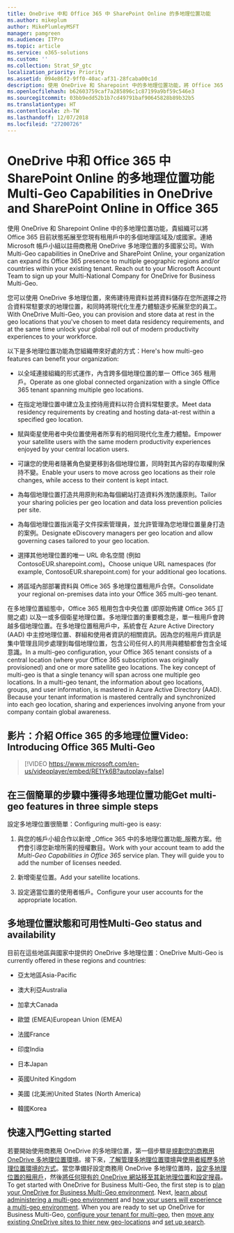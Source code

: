 ```yaml
---
title: OneDrive 中和 Office 365 中 SharePoint Online 的多地理位置功能
ms.author: mikeplum
author: MikePlumleyMSFT
manager: pamgreen
ms.audience: ITPro
ms.topic: article
ms.service: o365-solutions
ms.custom: ''
ms.collection: Strat_SP_gtc
localization_priority: Priority
ms.assetid: 094e86f2-9ff0-40ac-af31-28fcaba00c1d
description: 使用 OneDrive 和 Sharepoint 中的多地理位置功能，將 Office 365 的目前狀態拓展至多個地理區域。
ms.openlocfilehash: b62603759caf7a285896c1c87199a9bf59c546e3
ms.sourcegitcommit: 03bb9edd52b1b7cd49791baf90645828b89b32b5
ms.translationtype: HT
ms.contentlocale: zh-TW
ms.lasthandoff: 12/07/2018
ms.locfileid: "27200726"
---
```

# <a name="multi-geo-capabilities-in-onedrive-and-sharepoint-online-in-office-365"></a><span data-ttu-id="faee7-103">OneDrive 中和 Office 365 中 SharePoint Online 的多地理位置功能</span><span class="sxs-lookup"><span data-stu-id="faee7-103">Multi-Geo Capabilities in OneDrive and SharePoint Online in Office 365</span></span>

<span data-ttu-id="faee7-p101">使用 OneDrive 和 Sharepoint Online 中的多地理位置功能，貴組織可以將 Office 365 目前狀態拓展至您現有租用戶中的多個地理區域及/或國家。連絡 Microsoft 帳戶小組以註冊商務用 OneDrive 多地理位置的多國家公司。</span><span class="sxs-lookup"><span data-stu-id="faee7-p101">With Multi-Geo capabilities in OneDrive and SharePoint Online, your organization can expand its Office 365 presence to multiple geographic regions and/or countries within your existing tenant. Reach out to your Microsoft Account Team to sign up your Multi-National Company for OneDrive for Business Multi-Geo.</span></span>
  
<span data-ttu-id="faee7-106">您可以使用 OneDrive 多地理位置，來佈建待用資料並將資料儲存在您所選擇之符合資料常駐要求的地理位置，和同時將現代化生產力體驗逐步拓展至您的員工。</span><span class="sxs-lookup"><span data-stu-id="faee7-106">With OneDrive Multi-Geo, you can provision and store data at rest in the geo locations that you've chosen to meet data residency requirements, and at the same time unlock your global roll out of modern productivity experiences to your workforce.</span></span>
  
<span data-ttu-id="faee7-107">以下是多地理位置功能為您組織帶來好處的方式：</span><span class="sxs-lookup"><span data-stu-id="faee7-107">Here's how multi-geo features can benefit your organization:</span></span>
  
- <span data-ttu-id="faee7-108">以全域連接組織的形式運作，內含跨多個地理位置的單一 Office 365 租用戶。</span><span class="sxs-lookup"><span data-stu-id="faee7-108">Operate as one global connected organization with a single Office 365 tenant spanning multiple geo locations.</span></span>
    
- <span data-ttu-id="faee7-109">在指定地理位置中建立及主控待用資料以符合資料常駐要求。</span><span class="sxs-lookup"><span data-stu-id="faee7-109">Meet data residency requirements by creating and hosting data-at-rest within a specified geo location.</span></span>
    
- <span data-ttu-id="faee7-110">賦與衛星使用者中央位置使用者所享有的相同現代化生產力體驗。</span><span class="sxs-lookup"><span data-stu-id="faee7-110">Empower your satellite users with the same modern productivity experiences enjoyed by your central location users.</span></span>
    
- <span data-ttu-id="faee7-111">可讓您的使用者隨著角色變更移到各個地理位置，同時對其內容的存取權則保持不變。</span><span class="sxs-lookup"><span data-stu-id="faee7-111">Enable your users to move across geo locations as their role changes, while access to their content is kept intact.</span></span>
    
- <span data-ttu-id="faee7-112">為每個地理位置打造共用原則和為每個網站打造資料外洩防護原則。</span><span class="sxs-lookup"><span data-stu-id="faee7-112">Tailor your sharing policies per geo location and data loss prevention policies per site.</span></span>
    
- <span data-ttu-id="faee7-113">為每個地理位置指派電子文件探索管理員，並允許管理為您地理位置量身打造的案例。</span><span class="sxs-lookup"><span data-stu-id="faee7-113">Designate eDiscovery managers per geo location and allow governing cases tailored to your geo location.</span></span>
    
- <span data-ttu-id="faee7-114">選擇其他地理位置的唯一 URL 命名空間 (例如 ContosoEUR.sharepoint.com)。</span><span class="sxs-lookup"><span data-stu-id="faee7-114">Choose unique URL namespaces (for example, ContosoEUR.sharepoint.com) for your additional geo locations.</span></span>
    
- <span data-ttu-id="faee7-115">將區域內部部署資料與 Office 365 多地理位置租用戶合併。</span><span class="sxs-lookup"><span data-stu-id="faee7-115">Consolidate your regional on-premises data into your Office 365 multi-geo tenant.</span></span>
    
<span data-ttu-id="faee7-p102">在多地理位置組態中，Office 365 租用包含中央位置 (即原始佈建 Office 365 訂閱之處) 以及一或多個衛星地理位置。多地理位置的重要概念是，單一租用戶會跨越多個地理位置。在多地理位置租用戶中，系統會在 Azure Active Directory (AAD) 中主控地理位置、群組和使用者資訊的相關資訊。因為您的租用戶資訊是集中管理且同步處理到每個地理位置，包含公司任何人的共用與體驗都會包含全域意識。</span><span class="sxs-lookup"><span data-stu-id="faee7-p102">In a multi-geo configuration, your Office 365 tenant consists of a central location (where your Office 365 subscription was originally provisioned) and one or more satellite geo locations. The key concept of multi-geo is that a single tenancy will span across one multiple geo locations. In a multi-geo tenant, the information about geo locations, groups, and user information, is mastered in Azure Active Directory (AAD). Because your tenant information is mastered centrally and synchronized into each geo location, sharing and experiences involving anyone from your company contain global awareness.</span></span>

## <a name="video-introducing-office-365-multi-geo"></a><span data-ttu-id="faee7-120">影片：介紹 Office 365 的多地理位置</span><span class="sxs-lookup"><span data-stu-id="faee7-120">Video: Introducing Office 365 Multi-Geo</span></span>

> [!VIDEO https://www.microsoft.com/en-us/videoplayer/embed/RE1Yk6B?autoplay=false]
  
## <a name="get-multi-geo-features-in-three-simple-steps"></a><span data-ttu-id="faee7-121">在三個簡單的步驟中獲得多地理位置功能</span><span class="sxs-lookup"><span data-stu-id="faee7-121">Get multi-geo features in three simple steps</span></span>

<span data-ttu-id="faee7-122">設定多地理位置很簡單：</span><span class="sxs-lookup"><span data-stu-id="faee7-122">Configuring multi-geo is easy:</span></span>
  
1. <span data-ttu-id="faee7-p103">與您的帳戶小組合作以新增 _Office 365 中的多地理位置功能_服務方案。他們會引導您新增所需的授權數目。</span><span class="sxs-lookup"><span data-stu-id="faee7-p103">Work with your account team to add the _Multi-Geo Capabilities in Office 365_ service plan. They will guide you to add the number of licenses needed.</span></span>
    
2. <span data-ttu-id="faee7-125">新增衛星位置。</span><span class="sxs-lookup"><span data-stu-id="faee7-125">Add your satellite locations.</span></span>
    
3. <span data-ttu-id="faee7-126">設定適當位置的使用者帳戶。</span><span class="sxs-lookup"><span data-stu-id="faee7-126">Configure your user accounts for the appropriate location.</span></span>
    
## <a name="multi-geo-status-and-availability"></a><span data-ttu-id="faee7-127">多地理位置狀態和可用性</span><span class="sxs-lookup"><span data-stu-id="faee7-127">Multi-Geo status and availability</span></span>

<span data-ttu-id="faee7-128">目前在這些地區與國家中提供的 OneDrive 多地理位置：</span><span class="sxs-lookup"><span data-stu-id="faee7-128">OneDrive Multi-Geo is currently offered in these regions and countries:</span></span>
  
- <span data-ttu-id="faee7-129">亞太地區</span><span class="sxs-lookup"><span data-stu-id="faee7-129">Asia-Pacific</span></span>

- <span data-ttu-id="faee7-130">澳大利亞</span><span class="sxs-lookup"><span data-stu-id="faee7-130">Australia</span></span>

- <span data-ttu-id="faee7-131">加拿大</span><span class="sxs-lookup"><span data-stu-id="faee7-131">Canada</span></span>

- <span data-ttu-id="faee7-132">歐盟 (EMEA)</span><span class="sxs-lookup"><span data-stu-id="faee7-132">European Union (EMEA)</span></span>

- <span data-ttu-id="faee7-133">法國</span><span class="sxs-lookup"><span data-stu-id="faee7-133">France</span></span>

- <span data-ttu-id="faee7-134">印度</span><span class="sxs-lookup"><span data-stu-id="faee7-134">India</span></span>

- <span data-ttu-id="faee7-135">日本</span><span class="sxs-lookup"><span data-stu-id="faee7-135">Japan</span></span>

- <span data-ttu-id="faee7-136">英國</span><span class="sxs-lookup"><span data-stu-id="faee7-136">United Kingdom</span></span>

- <span data-ttu-id="faee7-137">美國 (北美洲)</span><span class="sxs-lookup"><span data-stu-id="faee7-137">United States (North America)</span></span>

- <span data-ttu-id="faee7-138">韓國</span><span class="sxs-lookup"><span data-stu-id="faee7-138">Korea</span></span>

## <a name="getting-started"></a><span data-ttu-id="faee7-139">快速入門</span><span class="sxs-lookup"><span data-stu-id="faee7-139">Getting started</span></span>

<span data-ttu-id="faee7-p104">若要開始使用商務用 OneDrive 的多地理位置，第一個步驟是[規劃您的商務用 OneDrive 多地理位置環境](plan-for-multi-geo.md)。接下來，[了解管理多地理位置環境](administering-a-multi-geo-environment.md)與[使用者經歷多地理位置環境的方式](multi-geo-user-experience.md)。當您準備好設定商務用 OneDrive 多地理位置時，[設定多地理位置的租用戶](multi-geo-tenant-configuration.md)，然後[將任何現有的 OneDrive 網站移至其新地理位置](move-onedrive-between-geo-locations.md)和[設定搜尋](configure-search-for-multi-geo.md)。</span><span class="sxs-lookup"><span data-stu-id="faee7-p104">To get started with OneDrive for Business Multi-Geo, the first step is to [plan your OneDrive for Business Multi-Geo environment](plan-for-multi-geo.md). Next, [learn about administering a multi-geo environment](administering-a-multi-geo-environment.md) and [how your users will experience a multi-geo environment](multi-geo-user-experience.md). When you are ready to set up OneDrive for Business Multi-Geo, [configure your tenant for multi-geo](multi-geo-tenant-configuration.md), then [move any existing OneDrive sites to thier new geo-locations](move-onedrive-between-geo-locations.md) and [set up search](configure-search-for-multi-geo.md).</span></span>
